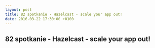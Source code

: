 ```yaml
---
layout: post
title: 82 spotkanie - Hazelcast - scale your app out!
date: 2016-03-22 17:30:00 +0100
---
```

82 spotkanie - Hazelcast - scale your app out!
-----------------
